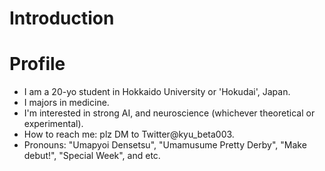 # Introduction

# Profile
- I am a 20-yo student in Hokkaido University or 'Hokudai', Japan.
- I majors in medicine.
- I'm interested in strong AI, and neuroscience (whichever theoretical or experimental).
- How to reach me: plz DM to Twitter@kyu_beta003.
- Pronouns: "Umapyoi Densetsu", "Umamusume Pretty Derby", "Make debut!", "Special Week", and etc.
 
<!--
**eternalart/eternalart** is a ✨ _special_ ✨ repository because its `README.md` (this file) appears on your GitHub profile.

Here are some ideas to get you started:

- 🔭 I’m currently working on ...
- 🌱 I’m currently learning ...
- 👯 I’m looking to collaborate on ...
- 🤔 I’m looking for help with ...
- 💬 Ask me about ...
- 📫 How to reach me: ...
- 😄 Pronouns: ...
- ⚡ Fun fact: ...
-->
